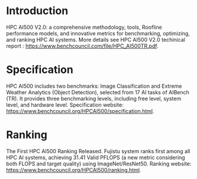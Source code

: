 # Introduction
HPC AI500 V2.0: a comprehensive methodology, tools, Roofline performance models, and innovative metrics for benchmarking, optimizing, and ranking HPC AI systems. More details see HPC AI500 V2.0 techinical report : https://www.benchcouncil.com/file/HPC_AI500TR.pdf. 

# Specification

HPC AI500 includes two benchmarks: Image Classification and Extreme Weather Analytics (Object Detection), selected from 17 AI tasks of AIBench (TR). It provides three benchmarking levels, including free level, system level, and hardware level. 
Specification website: https://www.benchcouncil.org/HPCAI500/specification.html.
# Ranking
The First HPC AI500 Ranking Released. Fujistu system ranks first among all HPC AI systems, achieving 31.41 Valid PFLOPS (a new metric considering both FLOPS and target quality) using ImageNet/ResNet50.
Ranking website: https://www.benchcouncil.org/HPCAI500/ranking.html.


